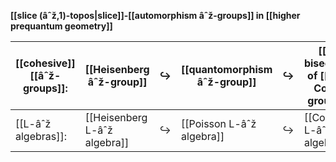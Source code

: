 
**[[slice (âˆž,1)-topos|slice]]-[[automorphism âˆž-groups]] in [[higher prequantum geometry]]**

| [[cohesive]] [[âˆž-groups]]: | [[Heisenberg âˆž-group]] | $\hookrightarrow$ | [[quantomorphism âˆž-group]] | $\hookrightarrow$ | [[âˆž-bisections]] of [[higher Courant groupoid]] | $\hookrightarrow$ | [[âˆž-bisections]] of [[higher Atiyah groupoid]] |
|--|--|--|--|--|--|--|--|
| [[L-âˆž algebras]]: | [[Heisenberg L-âˆž algebra]] | $\hookrightarrow$ | [[Poisson L-âˆž algebra]] | $\hookrightarrow$ | [[Courant L-âˆž algebra]] | $\hookrightarrow$ | twisted vector fields | 


